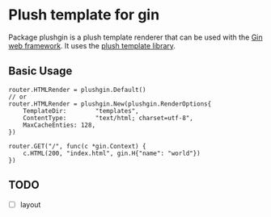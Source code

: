 # Plush template for gin

Package plushgin is a plush template renderer that can be used with the [Gin web framework](https://github.com/gin-gonic/gin).
It uses the [plush template library](https://github.com/gobuffalo/plush).

## Basic Usage

```golang
router.HTMLRender = plushgin.Default()
// or
router.HTMLRender = plushgin.New(plushgin.RenderOptions{
	TemplateDir: 		"templates",
	ContentType: 		"text/html; charset=utf-8",
	MaxCacheEnties: 128,
})

router.GET("/", func(c *gin.Context) {
	c.HTML(200, "index.html", gin.H{"name": "world"})
})
```

## TODO

* [ ] layout
